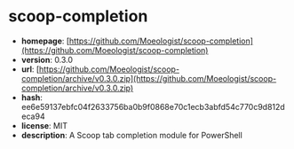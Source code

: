 # scoop-completion

- **homepage**: [https://github.com/Moeologist/scoop-completion](https://github.com/Moeologist/scoop-completion)
- **version**: 0.3.0
- **url**: [https://github.com/Moeologist/scoop-completion/archive/v0.3.0.zip](https://github.com/Moeologist/scoop-completion/archive/v0.3.0.zip)
- **hash**: ee6e59137ebfc04f2633756ba0b9f0868e70c1ecb3abfd54c770c9d812deca94
- **license**: MIT
- **description**: A Scoop tab completion module for PowerShell


